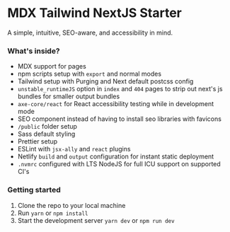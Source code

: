 # MDX Tailwind NextJS Starter
A simple, intuitive, SEO-aware, and accessibility in mind.

### What's inside?
- MDX support for pages
- npm scripts setup with `export` and normal modes
- Tailwind setup with Purging and Next default postcss config
- `unstable_runtimeJS` option in `index` and `404` pages to strip out next's js
  bundles for smaller output bundles
- `axe-core/react` for React accessibility testing while in development mode
- SEO component instead of having to install seo libraries with favicons
- `/public` folder setup
- Sass default styling
- Prettier setup
- ESLint with `jsx-ally` and `react` plugins
- Netlify `build` and `output` configuration for instant static deployment
- `.nvmrc` configured with LTS NodeJS for full ICU support on supported CI's

### Getting started
1. Clone the repo to your local machine
2. Run `yarn` or `npm install`
3. Start the development server `yarn dev` or `npm run dev`